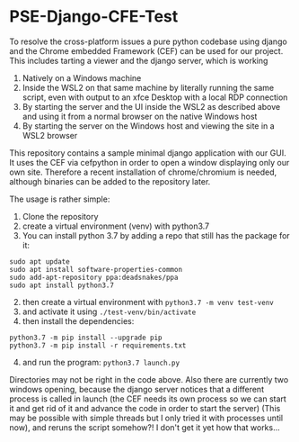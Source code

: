 # PSE-Django-CFE-Test

To resolve the cross-platform issues a pure python codebase using django and the Chrome embedded Framework (CEF) can be used for our project.
This includes tarting a viewer and the django server, which is working
1. Natively on a Windows machine
2. Inside the WSL2 on that same machine by literally running the same script, even with output to an xfce Desktop with a local RDP connection
3. By starting the server and the UI inside the WSL2 as described above and using it from a normal browser on the native Windows host
4. By starting the server on the Windows host and viewing the site in a WSL2 browser

This repository contains a sample minimal django application with our GUI.
It uses the CEF via cefpython in order to open a window displaying only our own site.
Therefore a recent installation of chrome/chromium is needed, although binaries can be added to the repository later.

The usage is rather simple:
1. Clone the repository
2. create a virtual environment (venv) with python3.7
  1. You can install python 3.7 by adding a repo that still has the package for it: 
```
sudo apt update
sudo apt install software-properties-common
sudo add-apt-repository ppa:deadsnakes/ppa
sudo apt install python3.7
```
  2. then create a virtual environment with `python3.7 -m venv test-venv`
  3. and activate it using `./test-venv/bin/activate`
3. then install the dependencies:
```
python3.7 -m pip install --upgrade pip
python3.7 -m pip install -r requirements.txt
```
4. and run the program:
`python3.7 launch.py`

Directories may not be right in the code above.
Also there are currently two windows opening, because the django server notices that a different process is called in launch (the CEF needs its own process so we can start it and get rid of it and advance the code in order to start the server)
(This may be possible with simple threads but I only tried it with processes until now), and reruns the script somehow?! I don't get it yet how that works...

